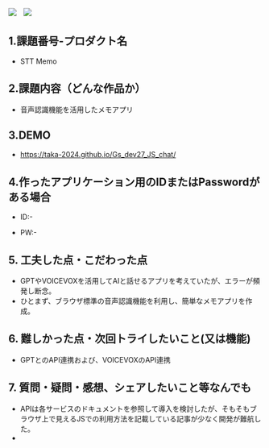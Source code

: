 <img src="https://img.shields.io/badge/-HTML5-333.svg?logo=html5&style=flat">　<img src="https://img.shields.io/badge/Javascript-276DC3.svg?logo=javascript&style=flat">



## 1.課題番号-プロダクト名

  - STT Memo


## 2.課題内容（どんな作品か）

  - 音声認識機能を活用したメモアプリ


## 3.DEMO

- https://taka-2024.github.io/Gs_dev27_JS_chat/


## 4.作ったアプリケーション用のIDまたはPasswordがある場合

- ID:-

- PW:-


## 5. 工夫した点・こだわった点

- GPTやVOICEVOXを活用してAIと話せるアプリを考えていたが、エラーが頻発し断念。
- ひとまず、ブラウザ標準の音声認識機能を利用し、簡単なメモアプリを作成。


## 6. 難しかった点・次回トライしたいこと(又は機能)

- GPTとのAPI連携および、VOICEVOXのAPI連携


## 7. 質問・疑問・感想、シェアしたいこと等なんでも

- APIは各サービスのドキュメントを参照して導入を検討したが、そもそもブラウザ上で見えるJSでの利用方法を記載している記事が少なく開発が難航した。
- 
